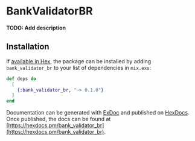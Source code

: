 # BankValidatorBR

**TODO: Add description**

## Installation

If [available in Hex](https://hex.pm/docs/publish), the package can be installed
by adding `bank_validator_br` to your list of dependencies in `mix.exs`:

```elixir
def deps do
  [
    {:bank_validator_br, "~> 0.1.0"}
  ]
end
```

Documentation can be generated with [ExDoc](https://github.com/elixir-lang/ex_doc)
and published on [HexDocs](https://hexdocs.pm). Once published, the docs can
be found at [https://hexdocs.pm/bank_validator_br](https://hexdocs.pm/bank_validator_br).
